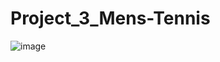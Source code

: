 # Project_3_Mens-Tennis
![image](https://github.com/user-attachments/assets/0f8dab27-5c88-463c-a794-3710b033a97c)
